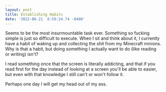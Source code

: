 ```yaml
--- 
layout: post 
title: Establishing Habits 
date: '2022-06-21  6:59:24.74 -0400' 
--- 
```

Seems to be the most insurmountable task ever. Something so fucking simple is just so difficult to execute. When 
I sit and think about it, I currently have a habit of waking up and collecting the shit from my Minecraft 
minions. Why is that a habit, but doing something I actually want to do (like reading or writing) isn't?

I read something once that the screen is literally addicting, and that if you read first for the day instead of 
looking at a screen you'll be able to easier, but even with that knowledge I still can't or won't follow it. 

Perhaps one day I will get my head out of my ass.
